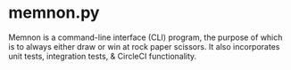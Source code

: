 # memnon.py

Memnon is a command-line interface (CLI) program, the purpose of which is to always either draw or win at rock paper scissors. It also incorporates unit tests, integration tests, & CircleCI functionality.
